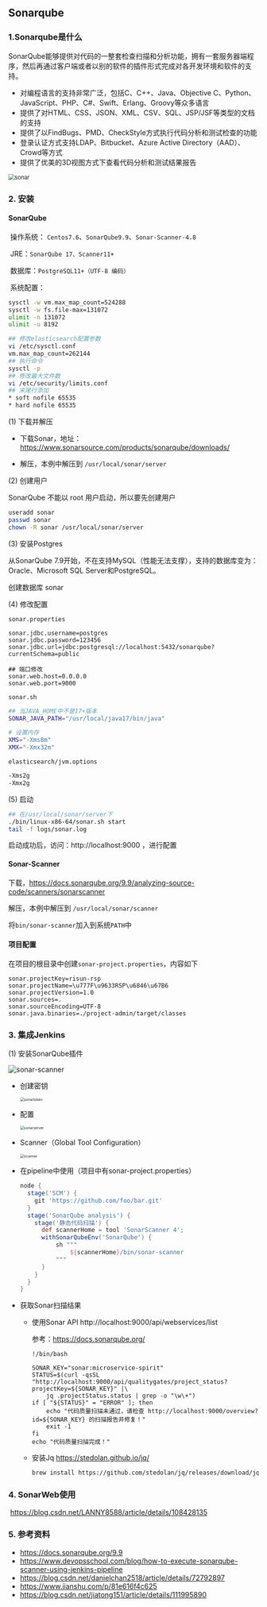 ## Sonarqube

### 1.Sonarqube是什么 

​	SonarQube能够提供对代码的一整套检查扫描和分析功能，拥有一套服务器端程序，然后再通过客户端或者以别的软件的插件形式完成对各开发环境和软件的支持。	

- 对编程语言的支持非常广泛，包括C、C++、Java、Objective C、Python、JavaScript、PHP、C#、Swift、Erlang、Groovy等众多语言
- 提供了对HTML、CSS、JSON、XML、CSV、SQL、JSP/JSF等类型的文档的支持
- 提供了以FindBugs、PMD、CheckStyle方式执行代码分析和测试检查的功能
- 登录认证方式支持LDAP、Bitbucket、Azure Active Directory（AAD）、Crowd等方式
- 提供了优美的3D视图方式下查看代码分析和测试结果报告

<img src="./images/sonar.webp" alt="sonar" style="zoom:80%;" />

### 2. 安装

#### SonarQube

​	操作系统： `Centos7.6`、`SonarQube9.9`、`Sonar-Scanner-4.8`

​	JRE：`SonarQube 17、Scanner11+`

​	数据库：`PostgreSQL11+（UTF-8 编码）`

​	系统配置：

```bash
sysctl -w vm.max_map_count=524288
sysctl -w fs.file-max=131072
ulimit -n 131072
ulimit -u 8192

## 修改elasticsearch配置参数
vi /etc/sysctl.conf
vm.max_map_count=262144
## 执行命令
sysctl -p
## 修改最大文件数
vi /etc/security/limits.conf
## 末尾行添加
* soft nofile 65535
* hard nofile 65535
```

(1) 下载并解压

- 下载Sonar，地址：https://www.sonarsource.com/products/sonarqube/downloads/

- 解压，本例中解压到 `/usr/local/sonar/server`

(2) 创建用户

SonarQube 不能以 root 用户启动，所以要先创建用户

``` sh
useradd sonar
passwd sonar
chown -R sonar /usr/local/sonar/server
```

(3) 安装Postgres

从SonarQube 7.9开始，不在支持MySQL（性能无法支撑），支持的数据库变为：Oracle、Microsoft SQL Server和PostgreSQL。

创建数据库 sonar

(4) 修改配置

`sonar.properties`

```properties
sonar.jdbc.username=postgres
sonar.jdbc.password=123456
sonar.jdbc.url=jdbc:postgresql://localhost:5432/sonarqube?currentSchema=public

## 端口修改
sonar.web.host=0.0.0.0
sonar.web.port=9000
```

`sonar.sh`

```sh
## 当JAVA_HOME中不是17+版本
SONAR_JAVA_PATH="/usr/local/java17/bin/java"

# 设置内存
XMS="-Xms8m"
XMX="-Xmx32m"
```

`elasticsearch/jvm.options`

```sh
-Xms2g
-Xmx2g
```

(5) 启动

```sh
## 在/usr/local/sonar/server下
./bin/linux-x86-64/sonar.sh start
tail -f logs/sonar.log
```

启动成功后，访问：http://localhost:9000 ，进行配置

#### Sonar-Scanner

下载，https://docs.sonarqube.org/9.9/analyzing-source-code/scanners/sonarscanner

解压，本例中解压到 `/usr/local/sonar/scanner`

将`bin/sonar-scanner`加入到系统`PATH`中

#### 项目配置

在项目的根目录中创建`sonar-project.properties`，内容如下

```properties
sonar.projectKey=risun-rsp
sonar.projectName=\u777F\u9633RSP\u6846\u67B6
sonar.projectVersion=1.0
sonar.sources=.
sonar.sourceEncoding=UTF-8
sonar.java.binaries=./project-admin/target/classes
```

### 3. 集成Jenkins

(1) 安装SonarQube插件

<img src="./images/sonar-scanner.png" alt="sonar-scanner" style="zoom:0%;" />

- 创建密钥

  <img src="./images/sonartoken.png" alt="sonartoken" style="zoom: 50%;" />

- 配置

  <img src="./images/sonarserver.png" alt="sonarserver" style="zoom: 50%;" />

- Scanner（Global Tool Configuration）

  <img src="./images/scanner.png" alt="scanner" style="zoom: 50%;" />


- 在pipeline中使用（项目中有sonar-project.properties）

  ```groovy
  node {
    stage('SCM') {
      git 'https://github.com/foo/bar.git'
    }
    stage('SonarQube analysis') {
      stage('静态代码扫描') {
        def scannerHome = tool 'SonarScanner 4';
        withSonarQubeEnv('SonarQube') {
            sh """
                ${scannerHome}/bin/sonar-scanner
            """
        }
      }
    }
  }
  ```

- 获取Sonar扫描结果

  - 使用Sonar API  http://localhost:9000/api/webservices/list

    参考：https://docs.sonarqube.org/

    ```shell
    !/bin/bash

    SONAR_KEY="sonar:microservice-spirit"
    STATUS=$(curl -qsSL "http://localhost:9000/api/qualitygates/project_status?projectKey=${SONAR_KEY}" |\
        jq .projectStatus.status | grep -o "\w\+")
    if [ "${STATUS}" = "ERROR" ]; then
        echo "代码质量扫描未通过，请检查 http://localhost:9000/overview?id=${SONAR_KEY} 的扫描报告并修复！"
        exit -1
    fi
    echo "代码质量扫描完成！"
    ```

  - 安装Jq  https://stedolan.github.io/jq/

    ```sh
    brew install https://github.com/stedolan/jq/releases/download/jq-1.5/jq-osx-amd64
    ```

### 4. SonarWeb使用

​	https://blog.csdn.net/LANNY8588/article/details/108428135

### 5. 参考资料

- https://docs.sonarqube.org/9.9
- https://www.devopsschool.com/blog/how-to-execute-sonarqube-scanner-using-jenkins-pipeline
- https://blog.csdn.net/danielchan2518/article/details/72792897
- https://www.jianshu.com/p/81e616f4c625
- https://blog.csdn.net/jiatong151/article/details/111995890